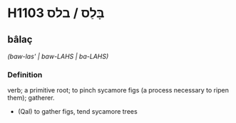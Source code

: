 # H1103 בָּלַס / בלס

## bâlaç

_(baw-las' | baw-LAHS | ba-LAHS)_

### Definition

verb; a primitive root; to pinch sycamore figs (a process necessary to ripen them); gatherer.

- (Qal) to gather figs, tend sycamore trees
